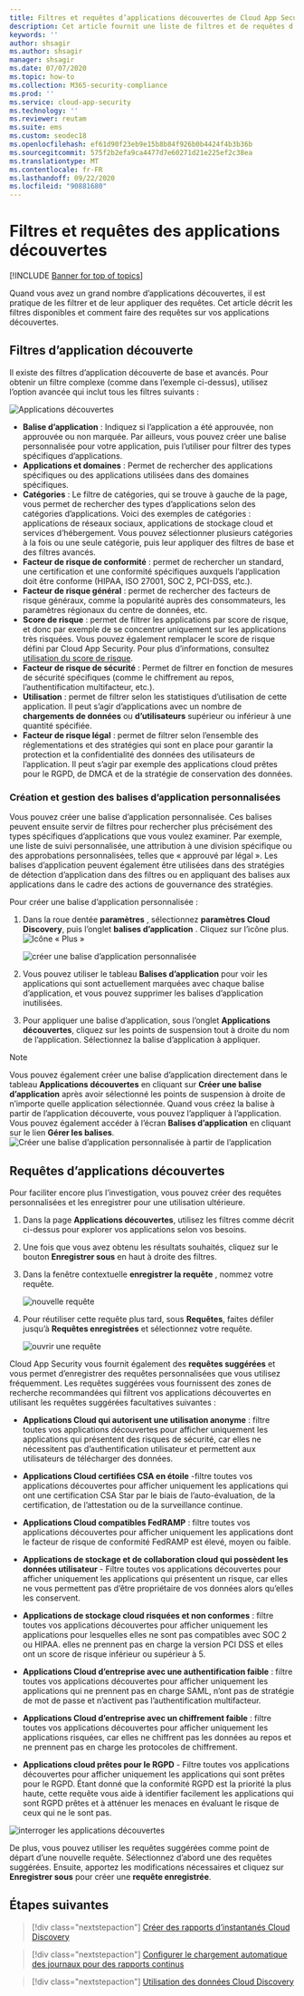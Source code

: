 ```yaml
---
title: Filtres et requêtes d’applications découvertes de Cloud App Security
description: Cet article fournit une liste de filtres et de requêtes d’applications découvertes de Cloud App Security, et explique comment les utiliser.
keywords: ''
author: shsagir
ms.author: shsagir
manager: shsagir
ms.date: 07/07/2020
ms.topic: how-to
ms.collection: M365-security-compliance
ms.prod: ''
ms.service: cloud-app-security
ms.technology: ''
ms.reviewer: reutam
ms.suite: ems
ms.custom: seodec18
ms.openlocfilehash: ef61d90f23eb9e15b8b84f926b0b4424f4b3b36b
ms.sourcegitcommit: 575f2b2efa9ca4477d7e60271d21e225ef2c38ea
ms.translationtype: MT
ms.contentlocale: fr-FR
ms.lasthandoff: 09/22/2020
ms.locfileid: "90881680"
---
```

# <a name="discovered-app-filters-and-queries"></a>Filtres et requêtes des applications découvertes

[!INCLUDE [Banner for top of topics](includes/banner.md)]

Quand vous avez un grand nombre d’applications découvertes, il est pratique de les filtrer et de leur appliquer des requêtes. Cet article décrit les filtres disponibles et comment faire des requêtes sur vos applications découvertes.

## <a name="discovered-app-filters"></a>Filtres d’application découverte

Il existe des filtres d’application découverte de base et avancés. Pour obtenir un filtre complexe (comme dans l’exemple ci-dessus), utilisez l’option avancée qui inclut tous les filtres suivants :

![Applications découvertes](media/discovered-apps.png)

- **Balise d’application** : Indiquez si l’application a été approuvée, non approuvée ou non marquée. Par ailleurs, vous pouvez créer une balise personnalisée pour votre application, puis l’utiliser pour filtrer des types spécifiques d’applications.
- **Applications et domaines** : Permet de rechercher des applications spécifiques ou des applications utilisées dans des domaines spécifiques.
- **Catégories** : Le filtre de catégories, qui se trouve à gauche de la page, vous permet de rechercher des types d’applications selon des catégories d’applications. Voici des exemples de catégories : applications de réseaux sociaux, applications de stockage cloud et services d’hébergement. Vous pouvez sélectionner plusieurs catégories à la fois ou une seule catégorie, puis leur appliquer des filtres de base et des filtres avancés.
- **Facteur de risque de conformité** : permet de rechercher un standard, une certification et une conformité spécifiques auxquels l’application doit être conforme (HIPAA, ISO 27001, SOC 2, PCI-DSS, etc.).
- **Facteur de risque général** : permet de rechercher des facteurs de risque généraux, comme la popularité auprès des consommateurs, les paramètres régionaux du centre de données, etc.
- **Score de risque** : permet de filtrer les applications par score de risque, et donc par exemple de se concentrer uniquement sur les applications très risquées. Vous pouvez également remplacer le score de risque défini par Cloud App Security. Pour plus d’informations, consultez [utilisation du score de risque](risk-score.md).
- **Facteur de risque de sécurité** : Permet de filtrer en fonction de mesures de sécurité spécifiques (comme le chiffrement au repos, l’authentification multifacteur, etc.).
- **Utilisation** : permet de filtrer selon les statistiques d’utilisation de cette application. Il peut s’agir d’applications avec un nombre de **chargements de données** ou **d’utilisateurs** supérieur ou inférieur à une quantité spécifiée.
- **Facteur de risque légal** : permet de filtrer selon l’ensemble des réglementations et des stratégies qui sont en place pour garantir la protection et la confidentialité des données des utilisateurs de l’application. Il peut s’agir par exemple des applications cloud prêtes pour le RGPD, de DMCA et de la stratégie de conservation des données.

### <a name="creating-and-managing-custom-app-tags"></a>Création et gestion des balises d’application personnalisées

Vous pouvez créer une balise d’application personnalisée. Ces balises peuvent ensuite servir de filtres pour rechercher plus précisément des types spécifiques d’applications que vous voulez examiner. Par exemple, une liste de suivi personnalisée, une attribution à une division spécifique ou des approbations personnalisées, telles que « approuvé par légal ». Les balises d’application peuvent également être utilisées dans des stratégies de détection d’application dans des filtres ou en appliquant des balises aux applications dans le cadre des actions de gouvernance des stratégies.

Pour créer une balise d’application personnalisée :

1. Dans la roue dentée **paramètres** , sélectionnez **paramètres Cloud Discovery**, puis l’onglet **balises d’application** . Cliquez sur l’icône plus. ![Icône « Plus »](media/plus-icon.png)

   ![créer une balise d’application personnalisée](media/create-app-tag.png)

2. Vous pouvez utiliser le tableau **Balises d’application** pour voir les applications qui sont actuellement marquées avec chaque balise d’application, et vous pouvez supprimer les balises d’application inutilisées.

3. Pour appliquer une balise d’application, sous l’onglet **Applications découvertes**, cliquez sur les points de suspension tout à droite du nom de l’application. Sélectionnez la balise d’application à appliquer.

> [!NOTE]
>Vous pouvez également créer une balise d’application directement dans le tableau **Applications découvertes** en cliquant sur **Créer une balise d’application** après avoir sélectionné les points de suspension à droite de n’importe quelle application sélectionnée. Quand vous créez la balise à partir de l’application découverte, vous pouvez l’appliquer à l’application. Vous pouvez également accéder à l’écran **Balises d’application** en cliquant sur le lien **Gérer les balises**.
> ![Créer une balise d’application personnalisée à partir de l’application](media/create-app-tag-from-app.png)

## <a name="discovered-app-queries"></a>Requêtes d’applications découvertes

Pour faciliter encore plus l’investigation, vous pouvez créer des requêtes personnalisées et les enregistrer pour une utilisation ultérieure.

1. Dans la page **Applications découvertes**, utilisez les filtres comme décrit ci-dessus pour explorer vos applications selon vos besoins.

2. Une fois que vous avez obtenu les résultats souhaités, cliquez sur le bouton **Enregistrer sous** en haut à droite des filtres.

3. Dans la fenêtre contextuelle **enregistrer la requête** , nommez votre requête.

    ![nouvelle requête](media/new-query.png)

4. Pour réutiliser cette requête plus tard, sous **Requêtes**, faites défiler jusqu’à **Requêtes enregistrées** et sélectionnez votre requête.

    ![ouvrir une requête](media/discovered-app-query.png)

Cloud App Security vous fournit également des **requêtes suggérées** et vous permet d’enregistrer des requêtes personnalisées que vous utilisez fréquemment. Les requêtes suggérées vous fournissent des zones de recherche recommandées qui filtrent vos applications découvertes en utilisant les requêtes suggérées facultatives suivantes :

- **Applications Cloud qui autorisent une utilisation anonyme** : filtre toutes vos applications découvertes pour afficher uniquement les applications qui présentent des risques de sécurité, car elles ne nécessitent pas d’authentification utilisateur et permettent aux utilisateurs de télécharger des données.

- **Applications Cloud certifiées CSA en étoile** -filtre toutes vos applications découvertes pour afficher uniquement les applications qui ont une certification CSA Star par le biais de l’auto-évaluation, de la certification, de l’attestation ou de la surveillance continue.

- **Applications Cloud compatibles FedRAMP** : filtre toutes vos applications découvertes pour afficher uniquement les applications dont le facteur de risque de conformité FedRAMP est élevé, moyen ou faible.

- **Applications de stockage et de collaboration cloud qui possèdent les données utilisateur** - Filtre toutes vos applications découvertes pour afficher uniquement les applications qui présentent un risque, car elles ne vous permettent pas d’être propriétaire de vos données alors qu’elles les conservent.

- **Applications de stockage cloud risquées et non conformes** : filtre toutes vos applications découvertes pour afficher uniquement les applications pour lesquelles elles ne sont pas compatibles avec SOC 2 ou HIPAA. elles ne prennent pas en charge la version PCI DSS et elles ont un score de risque inférieur ou supérieur à 5.

- **Applications Cloud d’entreprise avec une authentification faible** : filtre toutes vos applications découvertes pour afficher uniquement les applications qui ne prennent pas en charge SAML, n’ont pas de stratégie de mot de passe et n’activent pas l’authentification multifacteur.

- **Applications Cloud d’entreprise avec un chiffrement faible** : filtre toutes vos applications découvertes pour afficher uniquement les applications risquées, car elles ne chiffrent pas les données au repos et ne prennent pas en charge les protocoles de chiffrement.

- **Applications cloud prêtes pour le RGPD** - Filtre toutes vos applications découvertes pour afficher uniquement les applications qui sont prêtes pour le RGPD. Étant donné que la conformité RGPD est la priorité la plus haute, cette requête vous aide à identifier facilement les applications qui sont RGPD prêtes et à atténuer les menaces en évaluant le risque de ceux qui ne le sont pas.

![interroger les applications découvertes](media/queries-discovered-apps.png)

De plus, vous pouvez utiliser les requêtes suggérées comme point de départ d’une nouvelle requête. Sélectionnez d’abord une des requêtes suggérées. Ensuite, apportez les modifications nécessaires et cliquez sur **Enregistrer sous** pour créer une **requête enregistrée**.

## <a name="next-steps"></a>Étapes suivantes

> [!div class="nextstepaction"]
> [Créer des rapports d’instantanés Cloud Discovery](create-snapshot-cloud-discovery-reports.md)

> [!div class="nextstepaction"]
> [Configurer le chargement automatique des journaux pour des rapports continus](configure-automatic-log-upload-for-continuous-reports.md)

> [!div class="nextstepaction"]
> [Utilisation des données Cloud Discovery](working-with-cloud-discovery-data.md)

